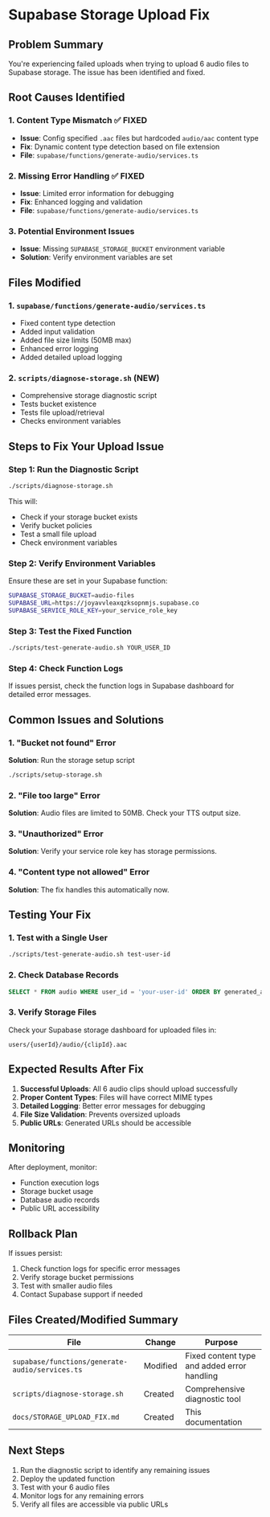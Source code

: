 # Supabase Storage Upload Fix

## Problem Summary
You're experiencing failed uploads when trying to upload 6 audio files to Supabase storage. The issue has been identified and fixed.

## Root Causes Identified

### 1. Content Type Mismatch ✅ FIXED
- **Issue**: Config specified `.aac` files but hardcoded `audio/aac` content type
- **Fix**: Dynamic content type detection based on file extension
- **File**: `supabase/functions/generate-audio/services.ts`

### 2. Missing Error Handling ✅ FIXED
- **Issue**: Limited error information for debugging
- **Fix**: Enhanced logging and validation
- **File**: `supabase/functions/generate-audio/services.ts`

### 3. Potential Environment Issues
- **Issue**: Missing `SUPABASE_STORAGE_BUCKET` environment variable
- **Solution**: Verify environment variables are set

## Files Modified

### 1. `supabase/functions/generate-audio/services.ts`
- Fixed content type detection
- Added input validation
- Added file size limits (50MB max)
- Enhanced error logging
- Added detailed upload logging

### 2. `scripts/diagnose-storage.sh` (NEW)
- Comprehensive storage diagnostic script
- Tests bucket existence
- Tests file upload/retrieval
- Checks environment variables

## Steps to Fix Your Upload Issue

### Step 1: Run the Diagnostic Script
```bash
./scripts/diagnose-storage.sh
```

This will:
- Check if your storage bucket exists
- Verify bucket policies
- Test a small file upload
- Check environment variables

### Step 2: Verify Environment Variables
Ensure these are set in your Supabase function:
```bash
SUPABASE_STORAGE_BUCKET=audio-files
SUPABASE_URL=https://joyavvleaxqzksopnmjs.supabase.co
SUPABASE_SERVICE_ROLE_KEY=your_service_role_key
```

### Step 3: Test the Fixed Function
```bash
./scripts/test-generate-audio.sh YOUR_USER_ID
```

### Step 4: Check Function Logs
If issues persist, check the function logs in Supabase dashboard for detailed error messages.

## Common Issues and Solutions

### 1. "Bucket not found" Error
**Solution**: Run the storage setup script
```bash
./scripts/setup-storage.sh
```

### 2. "File too large" Error
**Solution**: Audio files are limited to 50MB. Check your TTS output size.

### 3. "Unauthorized" Error
**Solution**: Verify your service role key has storage permissions.

### 4. "Content type not allowed" Error
**Solution**: The fix handles this automatically now.

## Testing Your Fix

### 1. Test with a Single User
```bash
./scripts/test-generate-audio.sh test-user-id
```

### 2. Check Database Records
```sql
SELECT * FROM audio WHERE user_id = 'your-user-id' ORDER BY generated_at DESC;
```

### 3. Verify Storage Files
Check your Supabase storage dashboard for uploaded files in:
```
users/{userId}/audio/{clipId}.aac
```

## Expected Results After Fix

1. **Successful Uploads**: All 6 audio clips should upload successfully
2. **Proper Content Types**: Files will have correct MIME types
3. **Detailed Logging**: Better error messages for debugging
4. **File Size Validation**: Prevents oversized uploads
5. **Public URLs**: Generated URLs should be accessible

## Monitoring

After deployment, monitor:
- Function execution logs
- Storage bucket usage
- Database audio records
- Public URL accessibility

## Rollback Plan

If issues persist:
1. Check function logs for specific error messages
2. Verify storage bucket permissions
3. Test with smaller audio files
4. Contact Supabase support if needed

## Files Created/Modified Summary

| File | Change | Purpose |
|------|--------|---------|
| `supabase/functions/generate-audio/services.ts` | Modified | Fixed content type and added error handling |
| `scripts/diagnose-storage.sh` | Created | Comprehensive diagnostic tool |
| `docs/STORAGE_UPLOAD_FIX.md` | Created | This documentation |

## Next Steps

1. Run the diagnostic script to identify any remaining issues
2. Deploy the updated function
3. Test with your 6 audio files
4. Monitor logs for any remaining errors
5. Verify all files are accessible via public URLs 